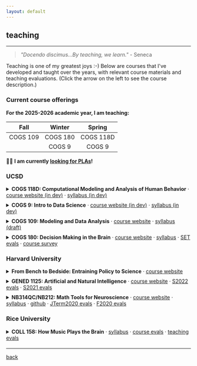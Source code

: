 ```yaml
---
layout: default
---
```

## teaching
***
> _"Docendo discimus...By teaching, we learn."_  - Seneca

Teaching is one of my greatest joys :-) Below are courses that I've developed and taught over the years, with relevant course materials and teaching evaluations. (Click the arrow on the left to see the course description.)
### Current course offerings

**For the 2025-2026 academic year, I am teaching:**

| Fall | Winter | Spring |
| :-------: | :--------: | :--------: |
| COGS 109 |  COGS 180  |  COGS 118D |
|          |   COGS 9   |   COGS 9   |

🚨📢 **I am currently [looking for PLAs](https://lucylai.com/opps)!**

### UCSD
<details style="margin-bottom: 10px;">
<summary><strong>COGS 118D: Computational Modeling and Analysis of Human Behavior</strong> ·
<a href=" " target="_blank">course website (in dev)</a> · 
<a href=" " target="_blank">syllabus (in dev)</a></summary> 

<p>Behavioral data is everywhere—revealing how we think, learn, and act. This course equips you to analyze, model, and predict human behavior using tools from machine learning. We will explore a variety of computational models, including Bayesian models, latent variable models, and time series analysis, and apply them to real-world datasets. A practical course for students interested in behavioral data science or computational research in human behavior.
<br><br>
<strong>This could be a good course for you</strong> if you are interested in applying machine learning concepts to analyze real behavioral datasets and/or learning to generate new research questions at the frontier of computational cognitive science. The course will rely on interactive discussion and collaboration, and will offer a chance to hone your research, presentation, and communication skills.</p>

<p><strong>Prerequisites:</strong> Programming: <a href="#">BILD 62 or COGS 18 or CSE 11 or CSE 8B</a> and Linear algebra: <a href="#">MATH 18 or MATH 31AH</a> and Probability & statistics: <a href="#">ECE 109 or ECON 120A or MAE 108 or MATH 180A or MATH 183 or MATH 186</a> and Data science & ML: <a href="#">COGS 108 or COGS 109 or COGS 118A or COGS 118B or COGS 188 or CSE 150A or CSE 151A or CSE 158 or CSE 158R or DSC 148 or ECE 174 or ECE 175A</a> or permission of instructor. <strong>NOTE:</strong> These are different than the old prereqs! I am in the process of updating the official course description and reqs, so please ensure that you have these core skills before enrolling.</p>
</details>

<details style="margin-bottom: 10px;">
<summary><strong>COGS 9: Intro to Data Science</strong> ·
<a href=" " target="_blank">course website (in dev)</a> · 
<a href=" " target="_blank">syllabus (in dev)</a></summary> 

<p>Data shapes the news we read, the decisions we make, and the products we use. This course is a friendly introduction to the world of data science, where you’ll learn how to ask good questions about data, make sense of patterns, and share insights through clear and engaging visualizations. We’ll also explore issues of privacy, fairness, and the ways data can be misused. 
<br><br>
<strong>This could be a good course for you</strong> if you’re curious about how data influences science and industry, and you want to practice thinking critically and responsibly about data in the context of real-world problems.</p>

<p><strong>Prerequisites:</strong> <a href="#">None! Everyone is welcome!</a> </p>
</details>

<details style="margin-bottom: 10px;">
<summary><strong>COGS 109: Modeling and Data Analysis</strong> ·
<a href="https://cogs109.github.io/fa25/" target="_blank">course website</a> · 
<a href="https://docs.google.com/document/d/1SdpRRqtwHRpUCxthoSMRfS8kZEPTlqgsQaZ8pjTMwKE/edit?usp=sharing" target="_blank">syllabus (draft)</a></summary> 

<p> Understanding data is key to understanding the world around us. This course introduces core concepts in analyzing and interpreting data, including prediction, inference, model complexity, and data dimensionality. You will learn about data analysis techniques such as regression, clustering, and principal component analysis, and apply them to real-world datasets. We will focus on examples relevant to cognitive science, but the skills you gain will be broadly applicable across various domains.
<br><br>
<strong>This could be a good course for you</strong> if you want to strengthen your ability to think critically about data, apply statistical tools to real-world problems, and communicate insights from data clearly. </p>

<p><strong>Prerequisites:</strong> <a href="#">COGS 14B</a> and <a href="#">MATH 18 or 31AH</a> and <a href="#"> COGS18 or CSE 7 or CSE 8A or CSE 11</a> or permission of instructor.</p>
</details>

<details style="margin-bottom: 20px;">
<summary><strong>COGS 180: Decision Making in the Brain</strong> ·
<a href="https://cogs180.github.io/su24/" target="_blank">course website</a> · 
<a href="https://docs.google.com/document/d/1YbU2V1225l-x12fQKUVlMM4-4mK96GNLAb7WUcLVrbA/edit?tab=t.0" target="_blank">syllabus</a> · 
<a href="./files/cogs180_set.pdf" target="_blank">SET evals</a> · 
<a href="./files/cogs180_survey.pdf" target="_blank">course survey</a> </summary>

<p>This interdisciplinary course aims to unravel the complexities behind human decision making by integrating insights from psychology, economics, neuroscience, psychiatry, design, and machine learning. We will explore everything from the cognitive biases and heuristics that shape our everyday decisions, to how decision making is impaired in various psychiatric disorders. We will also discuss why it's so hard to make rational decisions, and how we can use AI to improve our decision making.</p>

<p><strong>Prerequisites:</strong> <a href="#">COGS 14A</a> and <a href="#">BILD 12 or COGS 17</a> and <a href="#">COGS 18</a> or permission of instructor.</p>
</details>

### Harvard University

<details style="margin-bottom: 10px;">
<summary><strong>From Bench to Bedside: Entraining Policy to Science</strong> ·
<a href="https://mahpingfellows.github.io/course/" target="_blank">course website</a> </summary>

<p>Circadian rhythms have a profound impact on our health and well being. Beyond regulating our sleep, they influence cognitive alertness, gastric motility, and cardiovascular health and many other body processes. Yet, our industrialized, 24/7 world often brings us out of sync with these rhythms leading to pervasive but addressable health consequences. Students will learn about the molecular and circuit mechanisms that sync our circadian rhythms to environmental cues like light and food, how our everyday activities and societal issues impact these rhythms, and how we can make policies to keep our circadian health intact without sacrificing all the amenities of modern life. Course developed and offered through the <a href="https://mahping.hsites.harvard.edu/pedagogy-fellows-program" target="_blank">MAHPING Pedagogy Fellows Program</a>. </p>
</details>


<details style="margin-bottom: 10px;">
<summary><strong>GENED 1125: Artificial and Natural Intelligence</strong> ·
<a href="https://gened1125.github.io/spring2024/" target="_blank">course website</a> · 
<a href="./files/gened1125_s22.pdf" target="_blank">S2022 evals</a> · 
<a href="./files/gened1125_s21.pdf" target="_blank">S2021 evals</a> </summary>

<p>What is intelligence? An inquiry into the nature of intelligence can take different forms – philosophical, biological, mathematical or technological. In this course, we will use machine intelligence (everything from voice recognizing smartphones to game-playing computers) as a handle to think about natural intelligence (brains and behavior of animals). Although we will start with big, general questions, we will quickly move to concrete queries about brains and computers. This approach, rather than just starting with brains of animals, may be useful in framing more universal questions independent of the specific architecture of brains of animals. As machines increasingly perform tasks that were once thought to be solely in the domain of humans, there is an urgent need for discussions of the moral and societal implications of artificial intelligence.</p>

<p><strong>Guest lectures:</strong></p>
<ul>
  <li><a href="https://www.youtube.com/watch?v=qIjEKWftu0A&ab_channel=LucyLai" target="_blank">Reinforcement learning in the brain</a></li>
  <li><a href="https://www.youtube.com/watch?v=kle1uBIW8dM&ab_channel=LucyLai" target="_blank">What is consciousness? And can machines have it?</a></li>
</ul>
</details>


<details style="margin-bottom: 20px;">
<summary><strong>NB314QC/NB212: Math Tools for Neuroscience</strong> · 
<a href="https://ebatty.github.io/MathToolsforNeuroscience/intro.html" target="_blank">course website</a> · 
<a href="https://docs.google.com/document/d/15kfaz1kyhHrSDlMr_YHbdG58HQfPUHnDL4xzD3m74rg/edit?usp=sharing" target="_blank">syllabus</a> · 
<a href="https://github.com/ebatty/MathToolsforNeuroscience" target="_blank">github</a> · 
<a href="./files/nb314qc_evals.pdf" target="_blank">JTerm2020 evals</a> · 
<a href="./files/nb212_evals.pdf" target="_blank">F2020 evals</a> </summary>

<p>Numerical data analysis has become a nearly indispensable tool in modern neuroscience. This course aims to equip graduate students with the fundamental mathematical skills in quantitative modeling and data analysis necessary for neuroscience research. The course is aimed at first or second-year students in the Neuroscience PhD program, and is open to other graduate students in the biosciences. This pilot course serves as a crash course to the basics of linear algebra, differential equations, and basic probability and statistics from a mathematical perspective. Each mathematical concept will be illustrated via applications to neural datasets. In 2021, the course became a foundational requirement for the PiN <a href="https://pinphd.hms.harvard.edu/training/computational-certificate" target="_blank">Certificate in Computational Neuroscience</a>.</p>
</details>


### Rice University
<details style="margin-bottom: 20px;">
<summary><strong>COLL 158: How Music Plays the Brain</strong> · 
<a href="https://docs.google.com/document/d/16q9Pa99eruEe2GDdR0uwwedANzm61h8XbWsXU7DSy7M/edit?usp=sharing" target="_blank">syllabus</a> · 
<a href="./files/coll158_evals.pdf" target="_blank">course evals</a> · 
<a href="./files/coll158_teaching.pdf" target="_blank">teaching evals</a> </summary>

<p>Why do we love music? Why do certain songs get stuck in our head, or remind us of certain events in our life? What can music teach us about the human brain? This course examines the ways in which music has shaped the human brain and how it continues to shape the way we act, think, and create into the modern age. Students will discuss and critique the various ongoing topics of music cognition and neuroscience research that aim to delve into the biology of this universal human obsession. Recipient of the 2017 Rice University <a href="https://cte.rice.edu/stc#award" target="_blank">Student-Taught Course Teaching Award</a>.</p>
</details>

***
[back](./)
